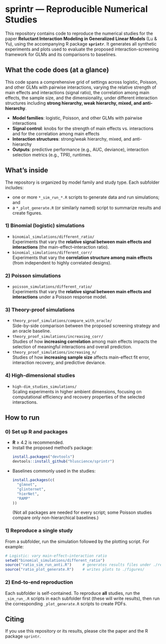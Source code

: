 # sprintr — Reproducible Numerical Studies

This repository contains code to reproduce the numerical studies for the paper **Reluctant Interaction Modeling in Generalized Linear Models** (Lu & Yu), using the accompanying R package **`sprintr`**. It generates all synthetic experiments and plots used to evaluate the proposed interaction-screening framework for GLMs and its comparisons to baselines.


## What the code does (at a glance)

This code spans a comprehensive grid of settings across logistic, Poisson, and other GLMs with pairwise interactions, varying the relative strength of main effects and interactions (signal ratio), the correlation among main effects, the sample size, and the dimensionality, under different interaction structures including **strong hierarchy, weak hierarchy, mixed, and anti-hierarchy**.

- **Model families**: logistic, Poisson, and other GLMs with pairwise interactions  
- **Signal control**: knobs for the strength of main effects vs. interactions and for the correlation among main effects  
- **Interaction structures**: strong/weak hierarchy, mixed, and anti-hierarchy  
- **Outputs**: predictive performance (e.g., AUC, deviance), interaction selection metrics (e.g., TPR), runtimes.

## What’s inside

The repository is organized by model family and study type. Each subfolder includes:
- one or more `*_sim_run_*.R` scripts to generate data and run simulations; and
- a `*_plot_generate.R` (or similarly named) script to summarize results and create figures.

### 1) Binomial (logistic) simulations
- `binomial_simulations/different_ratio/`  
  Experiments that vary the **relative signal between main effects and interactions** (the main-effect–interaction ratio).
- `binomial_simulations/different_corr/`  
  Experiments that vary the **correlation structure among main effects** (from independent to highly correlated designs).

### 2) Poisson simulations
- `poisson_simulations/different_ratio/`  
  Experiments that vary the **relative signal between main effects and interactions** under a Poisson response model.

### 3) Theory-proof simulations
- `theory_proof_simulations/compare_with_oracle/`  
  Side-by-side comparison between the proposed screening strategy and an oracle baseline.  
- `theory_proof_simulations/increasing_corr/`  
  Studies of how **increasing correlation** among main effects impacts the selection of meaningful interactions and overall prediction.
- `theory_proof_simulations/increasing_n/`  
  Studies of how **increasing sample size** affects main-effect fit error, interaction recovery, and predictive deviance.

### 4) High-dimensional studies
- `high-dim_studies_simulations/`  
  Scaling experiments in higher ambient dimensions, focusing on computational efficiency and recovery properties of the selected interactions.

## How to run

### 0) Set up R and packages

- **R** ≥ 4.2 is recommended.
- Install the proposed method’s package:
  ```r
  install.packages("devtools")
  devtools::install_github("hluscience/sprintr")
  ````

* Baselines commonly used in the studies:

  ```r
  install.packages(c(
    "glmnet",
    "glinternet",
    "hierNet",
    "RAMP"
  ))
  ```

  (Not all packages are needed for every script; some Poisson studies compare only non-hierarchical baselines.)

### 1) Reproduce a single study

From a subfolder, run the simulation followed by the plotting script. For example:

```r
# Logistic: vary main-effect–interaction ratio
setwd("binomial_simulations/different_ratio")
source("ratio_sim_run_anti.R")     # generates results files under ./results/
source("ratio_plot_generate.R")    # writes plots to ./figures/
```

### 2) End-to-end reproduction

Each subfolder is self-contained. To reproduce **all** studies, run the `_sim_run_.R` scripts in each subfolder first (these will write results), then run the corresponding `_plot_generate.R` scripts to create PDFs.


## Citing

If you use this repository or its results, please cite the paper and the R package `sprintr`.

